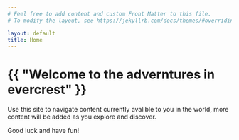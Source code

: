 ```yaml
---
# Feel free to add content and custom Front Matter to this file.
# To modify the layout, see https://jekyllrb.com/docs/themes/#overriding-theme-defaults

layout: default
title: Home
---
```


<h1 class="article-header">{{ "Welcome to the adverntures in evercrest" }}</h1>
<div class="article-container">
    <p>Use this site to navigate content currently avalible to you in the world, more content will be added as you explore and discover.</p>
    <p>Good luck and have fun!</p>
</div>
